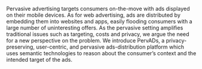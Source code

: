 Pervasive advertising targets consumers on-the-move with ads displayed on their mobile devices. As for web advertising, ads are distributed by embedding them into websites and apps, easily flooding consumers with a large number of uninteresting offers. As the pervasive setting amplifies traditional issues such as targeting, costs and privacy, we argue the need for a new perspective on the problem. We introduce PervADs, a privacy-preserving, user-centric, and pervasive ads-distribution platform which uses semantic technologies to reason about the consumer’s context and the intended target of the ads.
